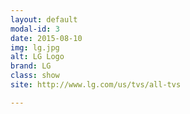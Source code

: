 ```yaml
---
layout: default
modal-id: 3
date: 2015-08-10
img: lg.jpg
alt: LG Logo
brand: LG
class: show
site: http://www.lg.com/us/tvs/all-tvs

---
```


